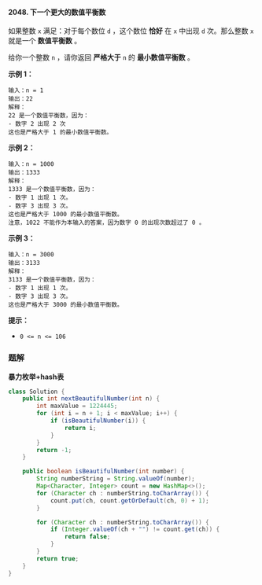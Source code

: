 #### 2048. 下一个更大的数值平衡数

如果整数 `x` 满足：对于每个数位 `d` ，这个数位 **恰好** 在 `x` 中出现 `d` 次。那么整数 `x` 就是一个 **数值平衡数** 。

给你一个整数 `n` ，请你返回 **严格大于** `n` 的 **最小数值平衡数** 。

**示例 1：**

```shell
输入：n = 1
输出：22
解释：
22 是一个数值平衡数，因为：
- 数字 2 出现 2 次 
这也是严格大于 1 的最小数值平衡数。
```

**示例 2：**

```shell
输入：n = 1000
输出：1333
解释：
1333 是一个数值平衡数，因为：
- 数字 1 出现 1 次。
- 数字 3 出现 3 次。 
这也是严格大于 1000 的最小数值平衡数。
注意，1022 不能作为本输入的答案，因为数字 0 的出现次数超过了 0 。
```

**示例 3：**

```shell
输入：n = 3000
输出：3133
解释：
3133 是一个数值平衡数，因为：
- 数字 1 出现 1 次。
- 数字 3 出现 3 次。 
这也是严格大于 3000 的最小数值平衡数。
```

**提示：**

- `0 <= n <= 106`

### 题解

**暴力枚举+hash表**

```java
class Solution {
    public int nextBeautifulNumber(int n) {
        int maxValue = 1224445;
        for (int i = n + 1; i < maxValue; i++) {
            if (isBeautifulNumber(i)) {
                return i;
            }
        }
        return -1;
    }

    public boolean isBeautifulNumber(int number) {
        String numberString = String.valueOf(number);
        Map<Character, Integer> count = new HashMap<>();
        for (Character ch : numberString.toCharArray()) {
            count.put(ch, count.getOrDefault(ch, 0) + 1);
        }

        for (Character ch : numberString.toCharArray()) {
            if (Integer.valueOf(ch + "") != count.get(ch)) {
                return false;
            }
        }
        return true;
    }
}
```

